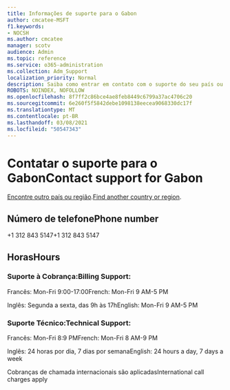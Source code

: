 ```yaml
---
title: Informações de suporte para o Gabon
author: cmcatee-MSFT
f1.keywords:
- NOCSH
ms.author: cmcatee
manager: scotv
audience: Admin
ms.topic: reference
ms.service: o365-administration
ms.collection: Adm_Support
localization_priority: Normal
description: Saiba como entrar em contato com o suporte do seu país ou região.
ROBOTS: NOINDEX, NOFOLLOW
ms.openlocfilehash: 8f7ff2c86bce4ae8feb8449c6799a37ac4706c20
ms.sourcegitcommit: 6e260f5f5842debe1098138eecea9068330dc17f
ms.translationtype: MT
ms.contentlocale: pt-BR
ms.lasthandoff: 03/08/2021
ms.locfileid: "50547343"
---
```

# <a name="contact-support-for-gabon"></a><span data-ttu-id="863f0-103">Contatar o suporte para o Gabon</span><span class="sxs-lookup"><span data-stu-id="863f0-103">Contact support for Gabon</span></span>

<span data-ttu-id="863f0-104">[Encontre outro país ou região](../contact-support-for-business-products.md).</span><span class="sxs-lookup"><span data-stu-id="863f0-104">[Find another country or region](../contact-support-for-business-products.md).</span></span>

## <a name="phone-number"></a><span data-ttu-id="863f0-105">Número de telefone</span><span class="sxs-lookup"><span data-stu-id="863f0-105">Phone number</span></span>
<span data-ttu-id="863f0-106">+1 312 843 5147</span><span class="sxs-lookup"><span data-stu-id="863f0-106">+1 312 843 5147</span></span>

## <a name="hours"></a><span data-ttu-id="863f0-107">Horas</span><span class="sxs-lookup"><span data-stu-id="863f0-107">Hours</span></span>
### <a name="billing-support"></a><span data-ttu-id="863f0-108">Suporte à Cobrança:</span><span class="sxs-lookup"><span data-stu-id="863f0-108">Billing Support:</span></span>

<span data-ttu-id="863f0-109">Francês: Mon-Fri 9:00-17:00</span><span class="sxs-lookup"><span data-stu-id="863f0-109">French: Mon-Fri 9 AM-5 PM</span></span>

<span data-ttu-id="863f0-110">Inglês: Segunda a sexta, das 9h às 17h</span><span class="sxs-lookup"><span data-stu-id="863f0-110">English: Mon-Fri 9 AM-5 PM</span></span>

### <a name="technical-support"></a><span data-ttu-id="863f0-111">Suporte Técnico:</span><span class="sxs-lookup"><span data-stu-id="863f0-111">Technical Support:</span></span>

<span data-ttu-id="863f0-112">Francês: Mon-Fri 8:9 PM</span><span class="sxs-lookup"><span data-stu-id="863f0-112">French: Mon-Fri 8 AM-9 PM</span></span>

<span data-ttu-id="863f0-113">Inglês: 24 horas por dia, 7 dias por semana</span><span class="sxs-lookup"><span data-stu-id="863f0-113">English: 24 hours a day, 7 days a week</span></span>

<span data-ttu-id="863f0-114">Cobranças de chamada internacionais são aplicadas</span><span class="sxs-lookup"><span data-stu-id="863f0-114">International call charges apply</span></span>
